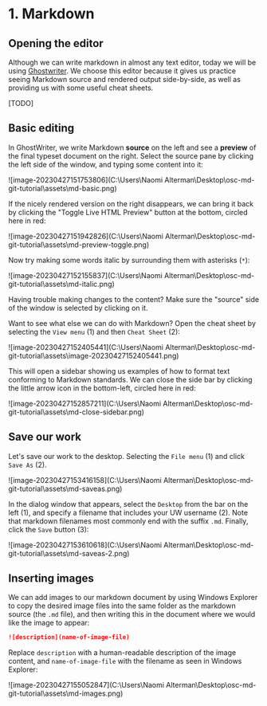 # 1. Markdown

## Opening the editor

Although we can write markdown in almost any text editor, today we will be using [Ghostwriter](https://ghostwriter.kde.org/). We choose this editor because it gives us practice seeing Markdown source and rendered output side-by-side, as well as providing us with some useful cheat sheets.

[TODO]

## Basic editing

In GhostWriter, we write Markdown **source** on the left and see a **preview** of the final typeset document on the right. Select the source pane by clicking the left side of the window, and typing some content into it:

![image-20230427151753806](C:\Users\Naomi Alterman\Desktop\osc-md-git-tutorial\assets\md-basic.png)

If the nicely rendered version on the right disappears, we can bring it back by clicking the "Toggle Live HTML Preview" button at the bottom, circled here in red:

![image-20230427151942826](C:\Users\Naomi Alterman\Desktop\osc-md-git-tutorial\assets\md-preview-toggle.png)

Now try making some words italic by surrounding them with asterisks (`*`):

![image-20230427152155837](C:\Users\Naomi Alterman\Desktop\osc-md-git-tutorial\assets\md-italic.png)

Having trouble making changes to the content? Make sure the "source" side of the window is selected by clicking on it.

Want to see what else we can do with Markdown? Open the cheat sheet by selecting the `View menu` (1) and then `Cheat Sheet` (2):

![image-20230427152405441](C:\Users\Naomi Alterman\Desktop\osc-md-git-tutorial\assets\image-20230427152405441.png)

This will open a sidebar showing us examples of how to format text conforming to Markdown standards. We can close the side bar by clicking the little arrow icon in the bottom-left, circled here in red:

![image-20230427152857211](C:\Users\Naomi Alterman\Desktop\osc-md-git-tutorial\assets\md-close-sidebar.png)

## Save our work

Let's save our work to the desktop. Selecting the `File menu` (1) and click `Save As` (2). 

![image-20230427153416158](C:\Users\Naomi Alterman\Desktop\osc-md-git-tutorial\assets\md-saveas.png)

In the dialog window that appears, select the `Desktop` from the bar on the left (1), and specify a filename that includes your UW username (2). Note that markdown filenames most commonly end with the suffix `.md`. Finally, click the `Save` button (3):

![image-20230427153610618](C:\Users\Naomi Alterman\Desktop\osc-md-git-tutorial\assets\md-saveas-2.png)

## Inserting images

We can add images to our markdown document by using Windows Explorer to copy the desired image files into the same folder as the markdown source (the `.md` file), and then writing this in the document where we would like the image to appear:

```markdown
![description](name-of-image-file)
```

Replace `description` with a human-readable description of the image content, and `name-of-image-file` with the filename as seen in Windows Explorer:

![image-20230427155052847](C:\Users\Naomi Alterman\Desktop\osc-md-git-tutorial\assets\md-images.png)

